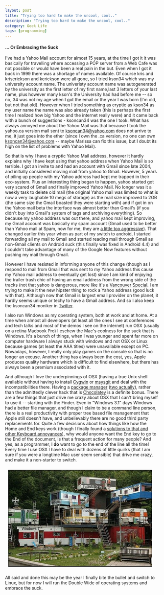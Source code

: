 ```yaml
---
layout: post
title: "Trying too hard to make the uncool, cool.."
description: "Trying too hard to make the uncool, cool.."
category: Geek Life
tags: [programming]
---
```



#### ... Or Embracing the Suck ####

I've had a Yahoo Mail account for almost 15 years, at the time I got it it was basically for travelling
where accessing a POP server from a Web Cafe was not possible or would have been a real pain in the but.
Even when I got it back in 1999 there was a shortage of names available.  Of course kris and kriserickson
and kerickson were all gone, so I tried kson34 which was my university account name.  The univeristy account
name was autogenerated by the university as the first letter of my first name,last 3 letters of your last name,
plus however many kson's the University had had before me -- so no, 34 was not
my age when I got the email or the year I was born (I'm old, but not that old).  However when I tried something
as cryptic as kson34 as my user name the name was also already taken (this is perhaps the first time I realized
how big Yahoo and the internet really were) and it came back with a bunch of suggestions - ksoncan34 was the
one I took.  What has always annoyed me about the Yahoo Mail was that because I took the yahoo.ca version mail
sent to ksoncan34@yahoo.com does not arrive to me, it just goes into the ether (since I own the .ca version,
no one can own ksoncan34@yahoo.com -- maybe Marissa can fix this issue, but I doubt its high on the list of
problems with Yahoo Mail).

So that is why I have a cryptic Yahoo Mail address, however it hardly explains why I have kept using that
yahoo address when Yahoo Mail is so terrible.  I got an invite to and had an account with Gmail since late 2004,
and initially considered moving mail from yahoo to Gmail.  However, 5 years of piling up people with my Yahoo
address had kept me trapped in their eco-system.  Plus an interesting thing began to happen, yahoo started got
very scared of Gmail and finally improved Yahoo Mail.  No longer was it a weekly task to delete old mail (the original
Yahoo mail was limited to what is now a very laughable 10 megs of storage) as the mail size improved to 2GB (the same
size the Gmail boasted they were starting with) and if got in on the Yahoo mail beta the interface was almost better
than Gmail's (if you didn't buy into Gmail's system of tags and archiving everything).  So because my yahoo address was
out there, and yahoo mail kept improving, my Gmail account was basically my spam account (Gmail used to be better than
Yahoo mail at Spam, now for me, they are [a little too aggressive](/2013/12/30/the-end-of-the-windows-desktop)).
That changed earlier this year when as part of my switch to android, I started forwarding all my mail to Gmail and
started reading mail through Gmail as non-Gmail clients on Android suck (this finally was fixed in Android 4.4) and
I couldn't take advantage of many of the Google Now features without pushing my mail through Gmail.

However I have resisted in informing anyone of this change (though as I respond to mail from Gmail that was sent to my
Yahoo address this cause my Yahoo mail address to eventually get lost) since I am kind of enjoying the trailer trash
chic of having an email address from the wrong side of the tracks (not that yahoo is dangerous, more like it's a [Vancouver Special](http://www.vancouverspecial.com/).
I am trying to make it the new hipster thing to rock a Yahoo address (good luck with that).  Although now that Gmail is largest email provider on the planet,
it hardly seems unique or techy to have a Gmail address.  And so I also keep the ksoncan34 moniker in [Twitter](https://twitter.com/ksoncan34).

I also run Windows as my operating system, both at work and at home.  At a time when almost all developers (at least
all the ones I see at conferences and tech talks and most of the demos I see on the internet) run OSX (usually on a
retina Macbook Pro) I eschew the Mac's coolness for the suck that is Windows.  It's a bunch of things, when I was
younger and spent far more on computer hardware I always stuck with windows and not OSX or Linux because games (at least
the AAA titles) were unavailable except on PC.  Nowadays, however, I really only play games on the console so that is
no longer an excuse.  Another thing has always been the cost, yes, Apple produces quality hardware which is difficult
to find elsewhere, but there has always been a premium associated with it.

And although I love the underpinnings of OSX (having a true Unix shell available without having to install [Cygwin](www.cygwin.com) or
[msysgit](https://code.google.com/p/msysgit/downloads/list?q=full+installer+for+official+git) and deal with the
incompatibilities there.  Having a [package manager](http://brew.sh/) ([two actually](http://www.macports.org/)), rather than
the admittedly clever hack that is [Chocolatey](http://chocolatey.org/) is a definite bonus.  There are a few things that
just drive me crazy about OSX that I can't bring myself to use it -- starting with the Finder.  Even in "Windows 3.1" days
Windows had a better file manager, and though I claim to be a command line person, there is a real productivity with proper
tree based file management that Apple still doesn't have, and unbelievably there are no good third party replacements for.
Quite a few decisions about how things like how the Home and End keys work (though I finally found a [solutions to that
and other Keyboard annoyances](https://pqrs.org/macosx/keyremap4macbook/)), why would anyone want the End key to go to the
End of the document, is that a frequent action for many people?  And yes, as a programmer, I **do** want to go to the end of the
line all the time!  Every time I use OSX I have to deal with dozens of little quirks (that I am sure if you were a longtime
Mac user seem sensible) that drive me crazy, and make it a non-starter to switch.

<img style="border: 1px solid #000; margin: 10px" src="/img/uncool/windows-trailer.jpg">

All said and done this may be the year I finally bite the bullet and switch to Linux, but for now I will run the Double Wide of
operating systems and embrace the suck.
